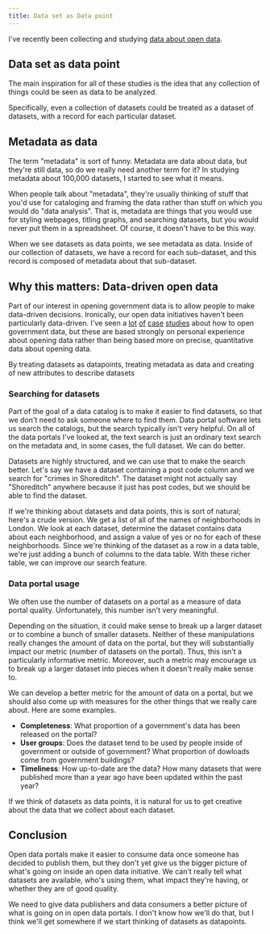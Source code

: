 ```yaml
---
title: Data set as Data point
---
```

<!-- For the winter issue of Socrata's magazine -->
I've recently been collecting and studying
[data about open data](/open-data).

## Data set as data point
The main inspiration for all of these studies is the idea that
any collection of things could be seen as data to be analyzed.

Specifically, even a collection of datasets could be treated
as a dataset of datasets, with a record for each particular
dataset.

## Metadata as data
The term "metadata" is sort of funny. Metadata are data about
data, but they're still data, so do we really need another term
for it? In studying metadata about 100,000 datasets, I started
to see what it means.

When people talk about "metadata", they're
usually thinking of stuff that you'd use for cataloging
and framing the data rather than stuff on which you would do
"data analysis". That is, metadata are things that you would use
for styling webpages, titling graphs, and searching datasets,
but you would never put them in a spreadsheet.
Of course, it doesn't have to be this way.

When we see datasets as data points, we see metadata as data.
Inside of our collection of datasets, we have a record for each
sub-dataset, and this record is composed of metadata about that
sub-dataset.

## Why this matters: Data-driven open data
Part of our interest in opening government data is to allow
people to make data-driven decisions. Ironically, our open data
initiatives haven't been particularly data-driven. I've seen a
[lot](http://beyondtransparency.org/)
[of](http://www.socrata.com/case-studies/)
[case](http://ckan.org/case-studies/)
[studies](http://theodi.org/case-studies)
about how to open government data, but these are based strongly
on personal experience about opening data rather than being based
more on precise, quantitative data about opening data.

By treating datasets as datapoints, treating metadata as data
and creating of new attributes to describe datasets

### Searching for datasets
Part of the goal of a data catalog is to make it easier to find
datasets, so that we don't need to ask someone where to find them.
Data portal software lets us search the catalogs, but the search
typically isn't very helpful. On all of the data portals I've
looked at, the text search is just an ordinary text search on the
metadata and, in some cases, the full dataset. We can do better.

Datasets are highly structured, and we can use that to make the
search better.  Let's say we have a dataset containing a post code
column and we search for "crimes in Shoreditch". The dataset might
not actually say "Shoreditch" anywhere because it just has post
codes, but we should be able to find the dataset.

If we're thinking about datasets and data points, this is sort of
natural; here's a crude version. We get a list of all of the names
of neighborhoods in London. We look at each dataset, determine
the dataset contains data about each neighborhood, and assign a
value of yes or no for each of these neighborhoods. Since we're
thinking of the dataset as a row in a data table, we're just adding
a bunch of columns to the data table. With these richer table, we
can improve our search feature.

### Data portal usage
We often use the number of datasets on a portal as a measure of
data portal quality. Unfortunately, this number isn't very meaningful.

Depending on the situation, it could make sense to break up a
larger dataset or to combine a bunch of smaller datasets.
Neither of these manipulations really changes the amount of data
on the portal, but they will substantially impact our metric
(number of datasets on the portal). Thus, this isn't a particularly
informative metric. Moreover, such a metric may encourage us to
break up a larger dataset into pieces when it doesn't really
make sense to.

We can develop a better metric for the amount of data on a portal,
but we should also come up with measures for the other things that
we really care about. Here are some examples.

* **Completeness**: What proportion of a government's data has been
    released on the portal?
* **User groups**: Does the dataset tend to be used by people inside
    of government or outside of government? What proportion of dowloads
    come from government buildings?
* **Timeliness**: How up-to-date are the data? How many datasets
    that were published more than a year ago have been updated within
    the past year?

If we think of datasets as data points, it is natural for us to
get creative about the data that we collect about each dataset.

## Conclusion
Open data portals make it easier to consume data once someone
has decided to publish them, but they don't yet give us the
bigger picture of what's going on inside an open data initiative.
We can't really tell what datasets are available, who's using them,
what impact they're having, or whether they are of good quality.

We need to give data publishers and data consumers a better picture
of what is going on in open data portals. I don't know how we'll do
that, but I think we'll get somewhere if we start thinking of datasets
as datapoints.
